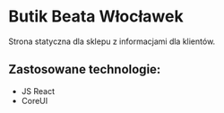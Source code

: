 # Butik Beata Włocławek

Strona statyczna dla sklepu z informacjami dla klientów.

## Zastosowane technologie:
- JS React
- CoreUI